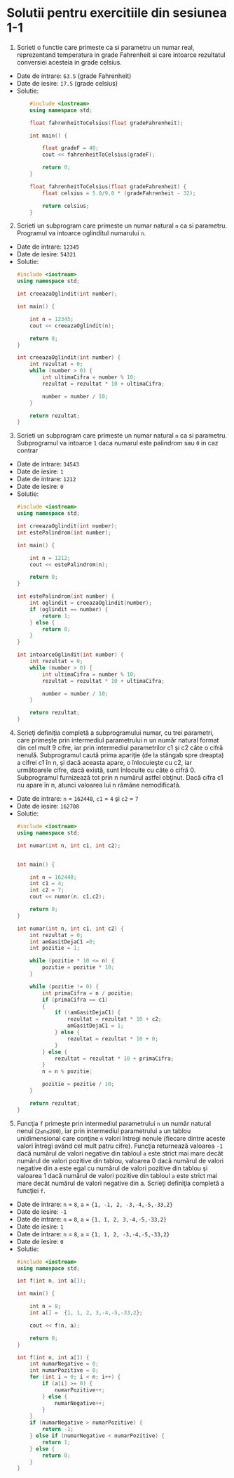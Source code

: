 # Solutii pentru exercitiile din sesiunea 1-1

1. Scrieti o functie care primeste ca si parametru un numar real, reprezentand temperatura in grade Fahrenheit si care intoarce rezultatul conversiei acesteia in grade celsius.
- Date de intrare: `63.5` (grade Fahrenheit)
- Date de iesire: `17.5` (grade celsius)
- Solutie:
    ```c++
        #include <iostream>
        using namespace std;

        float fahrenheitToCelsius(float gradeFahrenheit);

        int main() {

            float gradeF = 40;
            cout << fahrenheitToCelsius(gradeF);

            return 0;
        }

        float fahrenheitToCelsius(float gradeFahrenheit) {
            float celsius = 5.0/9.0 * (gradeFahrenheit - 32);

            return celsius;
        }

    ```
2. Scrieti un subprogram care primeste un numar natural `n` ca si parametru. Programul va intoarce oglinditul numarului `n`.
- Date de intrare: `12345`
- Date de iesire: `54321`
- Solutie:
    ```c++
    #include <iostream>
    using namespace std;

    int creeazaOglindit(int number);

    int main() {

        int n = 12345;
        cout << creeazaOglindit(n);

        return 0;
    }

    int creeazaOglindit(int number) {
        int rezultat = 0;
        while (number > 0) {
            int ultimaCifra = number % 10;
            rezultat = rezultat * 10 + ultimaCifra;

            number = number / 10;
        }

        return rezultat;
    }
    ```
3. Scrieti un subprogram care primeste un numar natural `n` ca si parametru. Subprogramul va intoarce `1` daca numarul este palindrom sau `0` in caz contrar
- Date de intrare: `34543`
- Date de iesire: `1`
- Date de intrare: `1212`
- Date de iesire: `0`
- Solutie:
    ```c++
    #include <iostream>
    using namespace std;

    int creeazaOglindit(int number);
    int estePalindrom(int number);

    int main() {

        int n = 1212;
        cout << estePalindrom(n);

        return 0;
    }

    int estePalindrom(int number) {
        int oglindit = creeazaOglindit(number);
        if (oglindit == number) {
            return 1;
        } else {
            return 0;
        }
    }

    int intoarceOglindit(int number) {
        int rezultat = 0;
        while (number > 0) {
            int ultimaCifra = number % 10;
            rezultat = rezultat * 10 + ultimaCifra;

            number = number / 10;
        }

        return rezultat;
    }
    ```
4. Scrieţi definiţia completă a subprogramului numar, cu trei parametri, care primeşte prin intermediul parametrului n un număr natural format din cel mult 9 cifre, iar prin intermediul parametrilor c1 şi c2 câte o cifră nenulă. Subprogramul caută prima apariţie (de la stângab spre dreapta) a cifrei c1 în n, şi dacă aceasta apare, o înlocuieşte cu c2, iar următoarele
cifre, dacă există, sunt înlocuite cu câte o cifră 0. Subprogramul furnizează tot prin n numărul astfel obţinut. Dacă cifra c1 nu apare în n, atunci valoarea lui n rămâne
nemodificată. 
- Date de intrare: `n` = `162448`, `c1` = `4` şi `c2` = `7`
- Date de iesire: `162708`
- Solutie:
    ```c++
    #include <iostream>
    using namespace std;

    int numar(int n, int c1, int c2);


    int main() {

        int n = 162448;
        int c1 = 4;
        int c2 = 7;
        cout << numar(n, c1,c2);

        return 0;
    }

    int numar(int n, int c1, int c2) {
        int rezultat = 0;
        int amGasitDejaC1 =0;
        int pozitie = 1;

        while (pozitie * 10 <= n) {
            pozitie = pozitie * 10;
        }

        while (pozitie != 0) {
            int primaCifra = n / pozitie;
            if (primaCifra == c1)
            {
                if (!amGasitDejaC1) {
                    rezultat = rezultat * 10 + c2;
                    amGasitDejaC1 = 1;
                } else {
                    rezultat = rezultat * 10 + 0;
                }
            } else {
                rezultat = rezultat * 10 + primaCifra;
            }
            n = n % pozitie;

            pozitie = pozitie / 10;
        }

        return rezultat;
    }

    ```

5. Funcţia `f` primeşte prin intermediul parametrului `n` un număr natural nenul (`2≤n≤200`), iar prin intermediul parametrului `a` un tablou unidimensional care conţine `n` valori întregi nenule (fiecare dintre aceste valori întregi având cel mult patru cifre).
Funcţia returnează valoarea `-1` dacă numărul de valori negative din tabloul `a` este strict mai mare decât numărul de valori pozitive din tablou, valoarea 0 dacă numărul de valori negative din a este egal cu numărul de valori pozitive din tablou şi valoarea 1 dacă numărul de valori pozitive din tabloul `a` este strict mai mare decât numărul de valori negative din a.
Scrieţi definiţia completă a funcţiei `f`.
- Date de intrare: `n` = `8`, `a` = `{1, -1, 2, -3,-4,-5,-33,2}`
- Date de iesire: `-1`
- Date de intrare: `n` = `8`, `a` = `{1, 1, 2, 3,-4,-5,-33,2}`
- Date de iesire: `1`
- Date de intrare: `n` = `8`, `a` = `{1, 1, 2, -3,-4,-5,-33,2}`
- Date de iesire: `0`
- Solutie:
    ```c++
    #include <iostream>
    using namespace std;

    int f(int n, int a[]);

    int main() {

        int n = 8;
        int a[] =  {1, 1, 2, 3,-4,-5,-33,2};

        cout << f(n, a);

        return 0;
    }

    int f(int n, int a[]) {
        int numarNegative = 0;
        int numarPozitive = 0;
        for (int i = 0; i < n; i++) {
            if (a[i] >= 0) {
                numarPozitive++;
            } else {
                numarNegative++;
            }
        }
        if (numarNegative > numarPozitive) {
            return -1;
        } else if (numarNegative < numarPozitive) {
            return 1;
        } else {
            return 0;
        }
    }
    ```